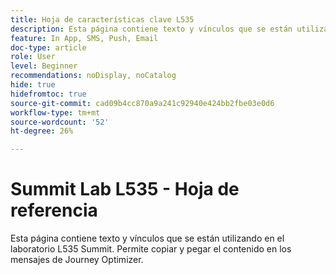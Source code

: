 ```yaml
---
title: Hoja de características clave L535
description: Esta página contiene texto y vínculos que se están utilizando en el laboratorio L535 Summit.
feature: In App, SMS, Push, Email
doc-type: article
role: User
level: Beginner
recommendations: noDisplay, noCatalog
hide: true
hidefromtoc: true
source-git-commit: cad09b4cc870a9a241c92940e424bb2fbe03e0d6
workflow-type: tm+mt
source-wordcount: '52'
ht-degree: 26%

---
```


# Summit Lab L535 - Hoja de referencia

Esta página contiene texto y vínculos que se están utilizando en el laboratorio L535 Summit. Permite copiar y pegar el contenido en los mensajes de Journey Optimizer.
